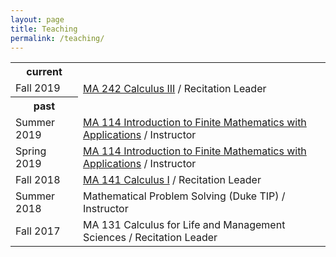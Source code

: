 ```yaml
---
layout: page
title: Teaching
permalink: /teaching/
---
```


<table class="teaching">
<tr>
   <th>current</th>
</tr>
<tr>
   <td>Fall 2019</td>
   <td><a href="2019/FA/242">MA 242 Calculus III</a>
   / Recitation Leader</td>
</tr>
<tr>
   <th>past</th>
</tr>
<tr>
   <td>Summer 2019</td>
   <td><a href="2019/SU/114">MA 114 Introduction to Finite Mathematics with Applications</a>
   / Instructor</td>
</tr>
<tr>
   <td>Spring 2019</td>
   <td><a href="2019/SP/114">MA 114 Introduction to Finite Mathematics with Applications</a>
   / Instructor</td>
</tr>
<tr>
   <td>Fall 2018</td>
   <td><a href="2018/FA/141">MA 141 Calculus I</a>
   / Recitation Leader</td>
</tr>
<tr>
   <td>Summer 2018</td>
   <td>Mathematical Problem Solving (Duke TIP)
   / Instructor</td>
</tr>
<tr>
   <td>Fall 2017</td>
   <td>MA 131 Calculus for Life and Management Sciences
   / Recitation Leader</td>
</tr>
</table>
